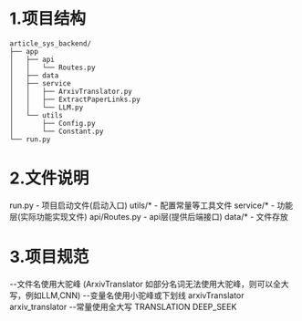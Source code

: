 # 1.项目结构
```
article_sys_backend/
├── app
│   ├── api
│   │   └── Routes.py
│   ├── data
│   ├── service
│   │   ├── ArxivTranslator.py
│   │   ├── ExtractPaperLinks.py
│   │   └── LLM.py
│   └── utils
│       ├── Config.py
│       └── Constant.py
└── run.py
```
# 2.文件说明
run.py - 项目启动文件(启动入口)
utils/* - 配置常量等工具文件
service/* - 功能层(实际功能实现文件)
api/Routes.py - api层(提供后端接口)
data/* - 文件存放

# 3.项目规范
--文件名使用大驼峰 (ArxivTranslator 如部分名词无法使用大驼峰，则可以全大写，例如LLM,CNN)
--变量名使用小驼峰或下划线 arxivTranslator arxiv_translator
--常量使用全大写 TRANSLATION DEEP_SEEK